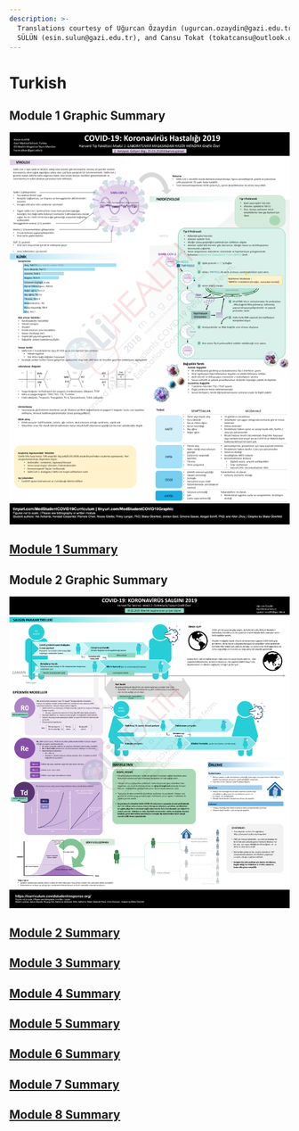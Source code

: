 ```yaml
---
description: >-
  Translations courtesy of Uğurcan Özaydin (ugurcan.ozaydin@gazi.edu.tr), Esin
  SÜLÜN (esin.sulun@gazi.edu.tr), and Cansu Tokat (tokatcansu@outlook.com)
---
```


# Turkish

## Module 1 Graphic Summary

![](../../.gitbook/assets/0_module1-graphic-summary-no-text-v2-harvard-medical-school-covid-19-education-committee_oberfeldblake%20%281%29.png)

## [Module 1 Summary ](https://drive.google.com/file/d/1jXh6S9Jp_SxFu1eU5ad-sqTi-PyBqKET/view?usp=sharing)

## Module 2 Graphic Summary 

![](../../.gitbook/assets/0_module2-graphic-summary-harvard-medical-school-covid-19-education-committee_oberfeldblake-221.png)

## [Module 2 Summary](https://drive.google.com/open?id=1kreTNVbkz30D8njAdB0D-Zjqw5ASPYqX) 

## [Module 3 Summary](https://drive.google.com/open?id=1mkiYsoePrPqZEf_vmVA10Xaq81irnNaF) 

## [Module 4 Summary ](https://drive.google.com/open?id=1o1vmQ-cvTfQf0XtE58FGz082CjFl7Kxm)

## [Module 5 Summary ](https://drive.google.com/open?id=1c2QyzX-L8R5fQ38Xgnp08O1kOeV6AkGJ)

## [Module 6 Summary](https://drive.google.com/open?id=1YXq783USRaeP7h-ngUyGdELjV7RnhA3z) 

## [Module 7 Summary](https://drive.google.com/open?id=1URPmOCbqNdSSGTlpbttFEKdnm5TIQhJ9) 

## [Module 8 Summary ](https://drive.google.com/open?id=16fcjo1IC-hkBI6lxtMDOYwZAro6Oif9g)

